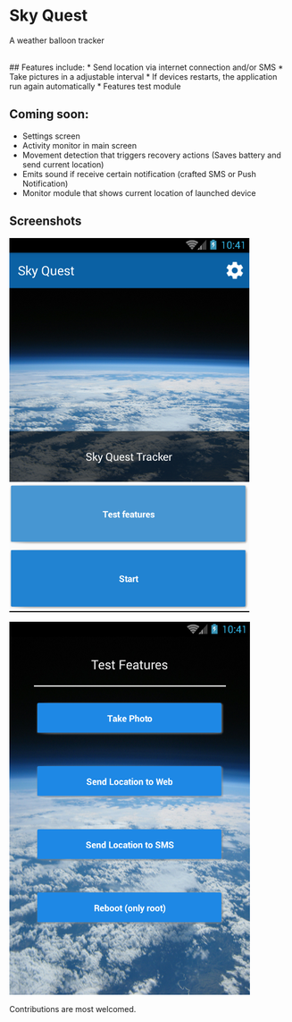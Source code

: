 # Sky Quest
A weather balloon tracker

<br/>
## Features include:
* Send location  via internet connection and/or SMS
* Take pictures in a adjustable interval
* If devices restarts, the application run again automatically
* Features test module


## Coming soon:
* Settings screen
* Activity monitor in main screen
* Movement detection that triggers recovery actions (Saves battery and send current location)
* Emits sound if receive certain notification (crafted SMS or Push Notification)
* Monitor module that shows current location of launched device

## Screenshots

![Main Screen](images/main.png)

![Test Screen](images/test.png)


Contributions are most welcomed.